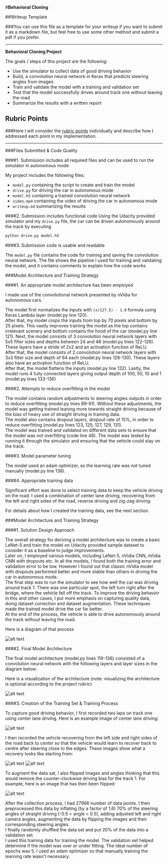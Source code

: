 #**Behavioral Cloning** 

##Writeup Template

###You can use this file as a template for your writeup if you want to submit it as a markdown file, but feel free to use some other method and submit a pdf if you prefer.

---

**Behavioral Cloning Project**

The goals / steps of this project are the following:  
* Use the simulator to collect data of good driving behavior  
* Build, a convolution neural network in Keras that predicts steering angles from images  
* Train and validate the model with a training and validation set  
* Test that the model successfully drives around track one without leaving the road  
* Summarize the results with a written report  


[//]: # (Image References)

[image1]: ./examples/cnn-architecture-624x890.png "Model Visualization"
[image2]: ./examples/training-624x291.png "Solution Design"
[image3]: ./examples/center_2017_02_24_22_48_25_534.jpg "Centre lane driving"
[image4]: ./examples/center_2017_02_25_15_07_08_004.jpg "Reverse driving"
[image5]: ./examples/center_2017_02_24_22_47_40_444.jpg "Recovery Image"
[image6]: ./examples/center_2017_02_25_15_01_13_151.jpg "Recovery Image"

## Rubric Points
###Here I will consider the [rubric points](https://review.udacity.com/#!/rubrics/432/view) individually and describe how I addressed each point in my implementation.  

---
###Files Submitted & Code Quality

####1. Submission includes all required files and can be used to run the simulator in autonomous mode

My project includes the following files:  
* `model.py` containing the script to create and train the model  
* `drive.py` for driving the car in autonomous mode  
* `model.h5` containing a trained convolution neural network   
* `video.mp4` containing the video of driving the car in autonomous mode
* `writeup.md` summarizing the results

####2. Submission includes functional code
Using the Udacity provided simulator and my `drive.py` file, the car can be driven autonomously around the track by executing 
```sh
python drive.py model.h5
```

####3. Submission code is usable and readable

The `model.py` file contains the code for training and saving the convolution neural network. The file shows the pipeline I used for training and validating the model, and it contains comments to explain how the code works.

###Model Architecture and Training Strategy

####1. An appropriate model architecture has been employed

I made use of the convolutional network presented by nVidia for autonomous cars.

The model first normalizes the inputs with `(x/127.5) - 1.0` formula using Keras Lambda layer (model.py line 120).  
After that, my model crops the inputs from top by 70 pixels and bottom by 25 pixels. This vastly improves training the model as the top contains irrelevant scenery and bottom contains the hood of the car (model.py line 121).
Next, the model consists of 3 convolution neural network layers with 5x5 filter sizes and depths between 24 and 48 (model.py lines 122-126). These layers have a stride of 2x2 and an activation function of ReLU.  
After that, the model consists of 2 convolution neural network layers with 3x3 filter size and depth of 64 each (model.py lines 128-130). These layers also have an activation function of ReLU.  
After that, the model flattens the inputs (model.py line 132). Lastly, the model runs 4 fully connected layers giving output depth of 100, 50, 10 and 1 (model.py lines 133-136)

####2. Attempts to reduce overfitting in the model

The model contains random adjustments to steering angles outputs in order to reduce overfitting (model.py lines 89-91). Without these adjustments, the model was getting trained leaning more towards straight driving because of the bias of heavy use of straight driving in training data.  
The model also contains dropout layers, dropout rate of 15%, in order to reduce overfitting (model.py lines 123, 125, 127, 129, 131).  
The model was trained and validated on different data sets to ensure that the model was not overfitting (code line 48). The model was tested by running it through the simulator and ensuring that the vehicle could stay on the track.

####3. Model parameter tuning

The model used an adam optimizer, so the learning rate was not tuned manually (model.py line 138).

####4. Appropriate training data

Significant effort was done to select training data to keep the vehicle driving on the road. I used a combination of center lane driving, recovering from the left and right sides of the road, reverse driving and zig-zag driving.

For details about how I created the training data, see the next section. 

###Model Architecture and Training Strategy

####1. Solution Design Approach

The overall strategy for deriving a model architecture was to create a basic LeNet-5 and train the model on Udacity provided sample dataset to consider it as a baseline to judge improvements.  
Later on, I employed various models, including LeNet-5, nVidia CNN, nVidia CNN with dropouts etc. In all the models, I found both the training error and validation error to be low.  However I found out that classic nVidia model with dropouts performed better and more stable than others in driving the car in autonomous mode.  
The final step was to run the simulator to see how well the car was driving around track 1. There was one particular spot, the left turn right after the bridge, where the vehicle fell off the track. To improve the driving behavior in this and other cases, I put more emphasis on capturing quality data, doing dataset correction and dataset augmentation. These techniques made the trained model drive the car far better.  
At the end of the process, the vehicle is able to drive autonomously around the track without leaving the road.

Here is a diagram of that process

![alt text][image2]

####2. Final Model Architecture

The final model architecture (model.py lines 119-136) consisted of a convolution neural network with the following layers and layer sizes in the diagram below:

Here is a visualization of the architecture (note: visualizing the architecture is optional according to the project rubric)

![alt text][image1]

####3. Creation of the Training Set & Training Process

To capture good driving behavior, I first recorded two laps on track one using center lane driving. Here is an example image of center lane driving:

![alt text][image3]

I then recorded the vehicle recovering from the left side and right sides of the road back to center so that the vehicle would learn to recover back to centre after steering close to the edges. These images show what a recovery looks like starting from:

![alt text][image5]
![alt text][image6]

To augment the data sat, I also flipped images and angles thinking that this would remove the counter-clockwise driving bias for the track 1. For example, here is an image that has then been flipped:

![alt text][image4]

After the collection process, I had 27996 number of data points. I then preprocessed this data by inflating (by a factor of 1.6) 70% of the steering angles of straight driving (-0.5 < angle < 0.5), adding adjusted left and right camera angles, augmenting the data by flipping the images and their corresponding steering angles.  
I finally randomly shuffled the data set and put 20% of the data into a validation set.  
I used this training data for training the model. The validation set helped determine if the model was over or under fitting. The ideal number of epochs was 5. I used an adam optimizer so that manually training the learning rate wasn't necessary.
